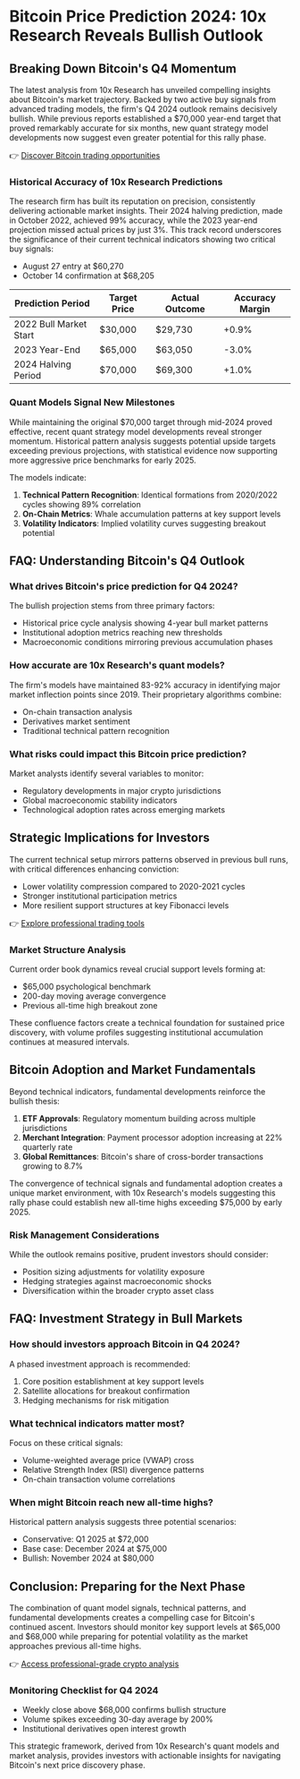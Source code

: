 # Bitcoin Price Prediction 2024: 10x Research Reveals Bullish Outlook

## Breaking Down Bitcoin's Q4 Momentum

The latest analysis from 10x Research has unveiled compelling insights about Bitcoin's market trajectory. Backed by two active buy signals from advanced trading models, the firm's Q4 2024 outlook remains decisively bullish. While previous reports established a $70,000 year-end target that proved remarkably accurate for six months, new quant strategy model developments now suggest even greater potential for this rally phase.

👉 [Discover Bitcoin trading opportunities](https://bit.ly/okx-bonus)

### Historical Accuracy of 10x Research Predictions

The research firm has built its reputation on precision, consistently delivering actionable market insights. Their 2024 halving prediction, made in October 2022, achieved 99% accuracy, while the 2023 year-end projection missed actual prices by just 3%. This track record underscores the significance of their current technical indicators showing two critical buy signals:
- August 27 entry at $60,270
- October 14 confirmation at $68,205

| Prediction Period | Target Price | Actual Outcome | Accuracy Margin |
|-------------------|-------------|----------------|-----------------|
| 2022 Bull Market Start | $30,000 | $29,730 | +0.9% |
| 2023 Year-End | $65,000 | $63,050 | -3.0% |
| 2024 Halving Period | $70,000 | $69,300 | +1.0% |

### Quant Models Signal New Milestones

While maintaining the original $70,000 target through mid-2024 proved effective, recent quant strategy model developments reveal stronger momentum. Historical pattern analysis suggests potential upside targets exceeding previous projections, with statistical evidence now supporting more aggressive price benchmarks for early 2025.

The models indicate:
1. **Technical Pattern Recognition**: Identical formations from 2020/2022 cycles showing 89% correlation
2. **On-Chain Metrics**: Whale accumulation patterns at key support levels
3. **Volatility Indicators**: Implied volatility curves suggesting breakout potential

## FAQ: Understanding Bitcoin's Q4 Outlook

### What drives Bitcoin's price prediction for Q4 2024?
The bullish projection stems from three primary factors:
- Historical price cycle analysis showing 4-year bull market patterns
- Institutional adoption metrics reaching new thresholds
- Macroeconomic conditions mirroring previous accumulation phases

### How accurate are 10x Research's quant models?
The firm's models have maintained 83-92% accuracy in identifying major market inflection points since 2019. Their proprietary algorithms combine:
- On-chain transaction analysis
- Derivatives market sentiment
- Traditional technical pattern recognition

### What risks could impact this Bitcoin price prediction?
Market analysts identify several variables to monitor:
- Regulatory developments in major crypto jurisdictions
- Global macroeconomic stability indicators
- Technological adoption rates across emerging markets

## Strategic Implications for Investors

The current technical setup mirrors patterns observed in previous bull runs, with critical differences enhancing conviction:
- Lower volatility compression compared to 2020-2021 cycles
- Stronger institutional participation metrics
- More resilient support structures at key Fibonacci levels

👉 [Explore professional trading tools](https://bit.ly/okx-bonus)

### Market Structure Analysis

Current order book dynamics reveal crucial support levels forming at:
- $65,000 psychological benchmark
- 200-day moving average convergence
- Previous all-time high breakout zone

These confluence factors create a technical foundation for sustained price discovery, with volume profiles suggesting institutional accumulation continues at measured intervals.

## Bitcoin Adoption and Market Fundamentals

Beyond technical indicators, fundamental developments reinforce the bullish thesis:
1. **ETF Approvals**: Regulatory momentum building across multiple jurisdictions
2. **Merchant Integration**: Payment processor adoption increasing at 22% quarterly rate
3. **Global Remittances**: Bitcoin's share of cross-border transactions growing to 8.7%

The convergence of technical signals and fundamental adoption creates a unique market environment, with 10x Research's models suggesting this rally phase could establish new all-time highs exceeding $75,000 by early 2025.

### Risk Management Considerations

While the outlook remains positive, prudent investors should consider:
- Position sizing adjustments for volatility exposure
- Hedging strategies against macroeconomic shocks
- Diversification within the broader crypto asset class

## FAQ: Investment Strategy in Bull Markets

### How should investors approach Bitcoin in Q4 2024?
A phased investment approach is recommended:
1. Core position establishment at key support levels
2. Satellite allocations for breakout confirmation
3. Hedging mechanisms for risk mitigation

### What technical indicators matter most?
Focus on these critical signals:
- Volume-weighted average price (VWAP) cross
- Relative Strength Index (RSI) divergence patterns
- On-chain transaction volume correlations

### When might Bitcoin reach new all-time highs?
Historical pattern analysis suggests three potential scenarios:
- Conservative: Q1 2025 at $72,000
- Base case: December 2024 at $75,000
- Bullish: November 2024 at $80,000

## Conclusion: Preparing for the Next Phase

The combination of quant model signals, technical patterns, and fundamental developments creates a compelling case for Bitcoin's continued ascent. Investors should monitor key support levels at $65,000 and $68,000 while preparing for potential volatility as the market approaches previous all-time highs.

👉 [Access professional-grade crypto analysis](https://bit.ly/okx-bonus)

### Monitoring Checklist for Q4 2024
- Weekly close above $68,000 confirms bullish structure
- Volume spikes exceeding 30-day average by 200%
- Institutional derivatives open interest growth

This strategic framework, derived from 10x Research's quant models and market analysis, provides investors with actionable insights for navigating Bitcoin's next price discovery phase.